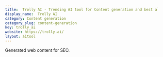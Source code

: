 ```yaml
---
title:  Trolly AI - Trending AI tool for Content generation and best alternatives
display_name:  Trolly AI
category: Content generation
category_slug: content-generation
key: trolly_ai
website: https://trolly.ai/
layout: aitool
---
```


Generated web content for SEO.
